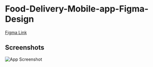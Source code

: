 # Food-Delivery-Mobile-app-Figma-Design
[Figma Link](https://www.figma.com/design/LA6WxPF7KZGtqKNfbLL1qK/Food-Delivery-Mobile-App?node-id=60-2608&t=NZCdK5nG5oXEQMdX-1)

## Screenshots

![App Screenshot](https://scontent.fmnl3-4.fna.fbcdn.net/v/t1.15752-9/441586343_428694306625469_6111916442439815250_n.png?_nc_cat=107&ccb=1-7&_nc_sid=5f2048&_nc_ohc=D_wV_riRbbAQ7kNvgFfSI4r&_nc_ht=scontent.fmnl3-4.fna&oh=03_Q7cD1QFgAzQ0hkLH1cGjLKN31VlqFnYsychFUsA3Q96KN3KQrA&oe=667EA5D8)
